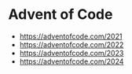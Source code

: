# Advent of Code

- <https://adventofcode.com/2021>
- <https://adventofcode.com/2022>
- <https://adventofcode.com/2023>
- <https://adventofcode.com/2024>
